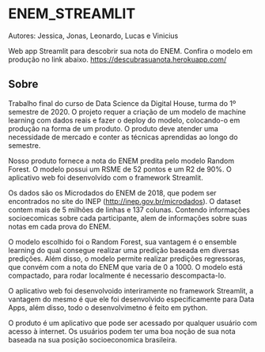 # ENEM_STREAMLIT
Autores: Jessica, Jonas, Leonardo, Lucas e Vinicius 

Web app Streamlit para descobrir sua nota do ENEM. Confira o modelo em produção no link abaixo.
https://descubrasuanota.herokuapp.com/

## Sobre

Trabalho final do curso de Data Science da Digital House, turma do 1º semestre de 2020. O projeto requer a criação de um modelo de machine learning com dados reais e fazer o deploy do modelo, colocando-o em produção na forma de um produto. O produto deve atender uma necessidade de mercado e conter as técnicas aprendidas ao longo do semestre.

Nosso produto fornece a nota do ENEM predita pelo modelo Random Forest. O modelo possui um RSME de 52 pontos e um R2 de 90%. O aplicativo web foi desenvolvido com o framework Streamlit.

Os dados são os Microdados do ENEM de 2018, que podem ser encontrados no site do INEP (http://inep.gov.br/microdados). O dataset contem mais de 5 milhões de linhas e 137 colunas. Contendo informações socioecomicas sobre cada participante, alem de informações sobre suas notas em cada prova do ENEM.

O modelo escolhido foi o Random Forest, sua vantagem é o ensemble learning do qual consegue realizar uma predição baseada em diversas predições. Além disso, o modelo permite realizar predições regressoras, que convém com a nota do ENEM que varia de 0 a 1000. O modelo está compactado, para rodar localmente é necessario descompacta-lo.

O aplicativo web foi desenvolvoido interiramente no framework Streamlit, a vantagem do mesmo é que ele foi desenvolvido especificamente para Data Apps, além disso, todo o desenvolvimetno é feito em python.

O produto é um aplicativo que pode ser acessado por qualquer usuário com acesso à internet. Os usuários podem ter uma boa noção de sua nota baseada na sua posição socioeconomica brasileira.
